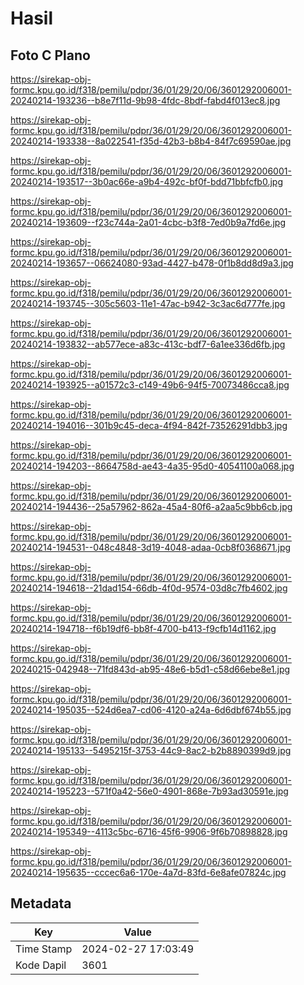 # Hasil

## Foto C Plano

https://sirekap-obj-formc.kpu.go.id/f318/pemilu/pdpr/36/01/29/20/06/3601292006001-20240214-193236--b8e7f11d-9b98-4fdc-8bdf-fabd4f013ec8.jpg

https://sirekap-obj-formc.kpu.go.id/f318/pemilu/pdpr/36/01/29/20/06/3601292006001-20240214-193338--8a022541-f35d-42b3-b8b4-84f7c69590ae.jpg

https://sirekap-obj-formc.kpu.go.id/f318/pemilu/pdpr/36/01/29/20/06/3601292006001-20240214-193517--3b0ac66e-a9b4-492c-bf0f-bdd71bbfcfb0.jpg

https://sirekap-obj-formc.kpu.go.id/f318/pemilu/pdpr/36/01/29/20/06/3601292006001-20240214-193609--f23c744a-2a01-4cbc-b3f8-7ed0b9a7fd6e.jpg

https://sirekap-obj-formc.kpu.go.id/f318/pemilu/pdpr/36/01/29/20/06/3601292006001-20240214-193657--06624080-93ad-4427-b478-0f1b8dd8d9a3.jpg

https://sirekap-obj-formc.kpu.go.id/f318/pemilu/pdpr/36/01/29/20/06/3601292006001-20240214-193745--305c5603-11e1-47ac-b942-3c3ac6d777fe.jpg

https://sirekap-obj-formc.kpu.go.id/f318/pemilu/pdpr/36/01/29/20/06/3601292006001-20240214-193832--ab577ece-a83c-413c-bdf7-6a1ee336d6fb.jpg

https://sirekap-obj-formc.kpu.go.id/f318/pemilu/pdpr/36/01/29/20/06/3601292006001-20240214-193925--a01572c3-c149-49b6-94f5-70073486cca8.jpg

https://sirekap-obj-formc.kpu.go.id/f318/pemilu/pdpr/36/01/29/20/06/3601292006001-20240214-194016--301b9c45-deca-4f94-842f-73526291dbb3.jpg

https://sirekap-obj-formc.kpu.go.id/f318/pemilu/pdpr/36/01/29/20/06/3601292006001-20240214-194203--8664758d-ae43-4a35-95d0-40541100a068.jpg

https://sirekap-obj-formc.kpu.go.id/f318/pemilu/pdpr/36/01/29/20/06/3601292006001-20240214-194436--25a57962-862a-45a4-80f6-a2aa5c9bb6cb.jpg

https://sirekap-obj-formc.kpu.go.id/f318/pemilu/pdpr/36/01/29/20/06/3601292006001-20240214-194531--048c4848-3d19-4048-adaa-0cb8f0368671.jpg

https://sirekap-obj-formc.kpu.go.id/f318/pemilu/pdpr/36/01/29/20/06/3601292006001-20240214-194618--21dad154-66db-4f0d-9574-03d8c7fb4602.jpg

https://sirekap-obj-formc.kpu.go.id/f318/pemilu/pdpr/36/01/29/20/06/3601292006001-20240214-194718--f6b19df6-bb8f-4700-b413-f9cfb14d1162.jpg

https://sirekap-obj-formc.kpu.go.id/f318/pemilu/pdpr/36/01/29/20/06/3601292006001-20240215-042948--71fd843d-ab95-48e6-b5d1-c58d66ebe8e1.jpg

https://sirekap-obj-formc.kpu.go.id/f318/pemilu/pdpr/36/01/29/20/06/3601292006001-20240214-195035--524d6ea7-cd06-4120-a24a-6d6dbf674b55.jpg

https://sirekap-obj-formc.kpu.go.id/f318/pemilu/pdpr/36/01/29/20/06/3601292006001-20240214-195133--5495215f-3753-44c9-8ac2-b2b8890399d9.jpg

https://sirekap-obj-formc.kpu.go.id/f318/pemilu/pdpr/36/01/29/20/06/3601292006001-20240214-195223--571f0a42-56e0-4901-868e-7b93ad30591e.jpg

https://sirekap-obj-formc.kpu.go.id/f318/pemilu/pdpr/36/01/29/20/06/3601292006001-20240214-195349--4113c5bc-6716-45f6-9906-9f6b70898828.jpg

https://sirekap-obj-formc.kpu.go.id/f318/pemilu/pdpr/36/01/29/20/06/3601292006001-20240214-195635--cccec6a6-170e-4a7d-83fd-6e8afe07824c.jpg


## Metadata

| Key        | Value               |
| ---------- | ------------------- |
| Time Stamp | 2024-02-27 17:03:49 |
| Kode Dapil | 3601                |



